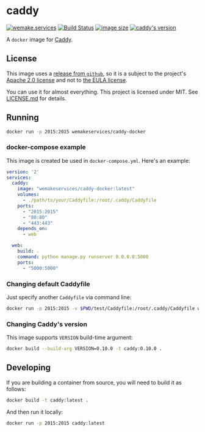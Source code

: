 # caddy

[![wemake.services](https://img.shields.io/badge/style-wemake.services-green.svg?label=&logo=data%3Aimage%2Fpng%3Bbase64%2CiVBORw0KGgoAAAANSUhEUgAAABAAAAAQCAMAAAAoLQ9TAAAABGdBTUEAALGPC%2FxhBQAAAAFzUkdCAK7OHOkAAAAbUExURQAAAAAAAAAAAAAAAAAAAAAAAAAAAAAAAP%2F%2F%2F5TvxDIAAAAIdFJOUwAjRA8xXANAL%2Bv0SAAAADNJREFUGNNjYCAIOJjRBdBFWMkVQeGzcHAwksJnAPPZGOGAASzPzAEHEGVsLExQwE7YswCb7AFZSF3bbAAAAABJRU5ErkJggg%3D%3D)](http://wemake.services) [![Build Status](https://travis-ci.org/wemake-services/caddy-docker.svg?branch=master)](https://travis-ci.org/wemake-services/caddy-docker) [![image size](https://images.microbadger.com/badges/image/wemakeservices/caddy-docker.svg)](https://microbadger.com/images/wemakeservices/caddy-docker) [![caddy's version](https://img.shields.io/badge/version-0.10.9-blue.svg)](https://github.com/mholt/caddy/tree/v0.10.9)

A `docker` image for [Caddy](https://caddyserver.com).


## License

This image uses a [release from `github`](https://github.com/mholt/caddy/releases), so it is a subject to the project's [Apache 2.0 license](https://github.com/mholt/caddy/blob/master/LICENSE.txt) and not to [the EULA license](https://github.com/mholt/caddy/blob/master/dist/EULA.txt).

You can use it for almost everything.
This project is licensed under MIT. See [LICENSE.md](LICENSE.md) for details.


## Running

```bash
docker run -p 2015:2015 wemakeservices/caddy-docker
```

### docker-compose example

This image is created be used in `docker-compose.yml`. Here's an example:

```yaml
version: '2'
services:
  caddy:
    image: "wemakeservices/caddy-docker:latest"
    volumes:
      - ./path/to/your/Caddyfile:/root/.caddy/Caddyfile
    ports:
      - "2015:2015"
      - "80:80"
      - "443:443"
    depends_on:
      - web

  web:
    build: .
    command: python manage.py runserver 0.0.0.0:5000
    ports:
      - "5000:5000"
```

### Changing default Caddyfile

Just specify another `Caddyfile` via command line:

```bash
docker run -p 2015:2015 -v $PWD/test/Caddyfile:/root/.caddy/Caddyfile wemakeservices/caddy-docker
```

### Changing Caddy's version

This image supports `VERSION` build-time argument:

```bash
docker build --build-arg VERSION=0.10.0 -t caddy:0.10.0 .
```


## Developing

If you are building a container from source, you will need to build it as follows:

```bash
docker build -t caddy:latest .
```

And then run it locally:

```bash
docker run -p 2015:2015 caddy:latest
```
